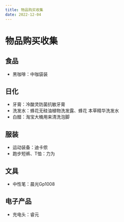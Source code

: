 ```yaml
---
title: 物品购买收集
date: 2022-12-04
---
```


# 物品购买收集

## 食品

- 黑咖啡：中咖袋装


## 日化

- 牙膏：冷酸灵防菌抗敏牙膏
- 洗发水：蜂花无硅油植物洗发露、蜂花 本草精华洗发水
- 白醋：淘宝大桶用来清洗泡脚


## 服装

- 运动装备：迪卡侬
- 跑步短裤、T恤：力为

## 文具

- 中性笔：晨光Gp1008

## 电子产品

- 充电头：睿元